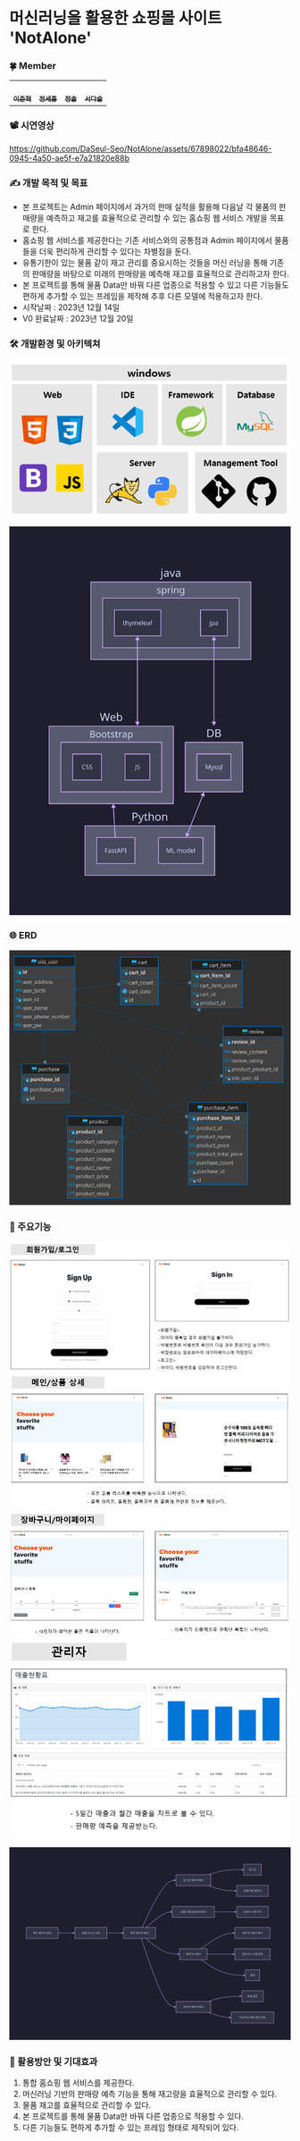 # 머신러닝을 활용한 쇼핑몰 사이트 'NotAlone'

### 🍀 Member

<table>
  <tbody>
    <tr>
      <td align="center"><a href="https://github.com/hyul77"><img src="https://avatars.githubusercontent.com/u/100561170?v=4" width="100px;" alt=""/><br /><sub><b>이준혁</b></sub></a><br /></td>
      <td align="center"><a href="https://github.com/bbundnam"><img src="https://avatars.githubusercontent.com/u/145851524?v=4" width="100px;" alt=""/><br /><sub><b>정세홍</b></sub></a><br /></td>
      <td align="center"><a href="https://github.com/soljeong"><img src="https://avatars.githubusercontent.com/u/72812330?v=4" width="100px;" alt=""/><br /><sub><b>정솔</b></sub></a><br /></td>
      <td align="center"><a href="https://github.com/DaSeul-Seo"><img src="https://avatars.githubusercontent.com/u/67898022?v=4" width="100px;" alt=""/><br /><sub><b>서다슬</b></sub></a><br /></td>
    </tr>
  </tbody>
</table>

### 📽️ 시연영상

https://github.com/DaSeul-Seo/NotAlone/assets/67898022/bfa48646-0945-4a50-ae5f-e7a21820e88b


### ✍️ 개발 목적 및 목표
- 본 프로젝트는 Admin 페이지에서 과거의 판매 실적을 활용해 다음날 각 물품의 판매량을 예측하고 재고를 효율적으로 관리할 수 있는 홈쇼핑 웹 서비스 개발을 목표로 한다.
- 홈쇼핑 웹 서비스를 제공한다는 기존 서비스와의 공통점과 Admin 페이지에서 물품들을 더욱 편리하게 관리할 수 있다는 차별점을 둔다.
- 유통기한이 있는 물품 같이 재고 관리를 중요시하는 것들을 머신 러닝을 통해 기존의 판매량을 바탕으로 미래의 판매량을 예측해 재고를 효율적으로 관리하고자 한다.
- 본 프로젝트를 통해 물품 Data만 바꿔 다른 업종으로 적용할 수 있고 다른 기능들도 편하게 추가할 수 있는 프레임을 제작해 추후 다른 모델에 적용하고자 한다. 
- 시작날짜 : 2023년 12월 14일
- V0 완료날짜 : 2023년 12월 20일

### 🛠 개발환경 및 아키텍쳐
![dev_environment](./image/dev_environment.png)


![Alt text](./image/stack.svg)

### 🌐 ERD
  
![erd](./image/1_ERD.png)

### 📒 주요기능
![join_login](./image/join_login.png)
![main_detail](./image/main_detail.png)
![cart_mypage](./image/cart_mypage.png)
![admin](./image/admin.png)

<!-- 1. 로그인
    - 아이디, 비밀번호를 검증하여 로그인한다.
2. 회원가입
    - 아이디 중복일 경우 회원가입 불가하다.
    - 비밀번호와 비밀번호 확인이 다를 경우 회원가입 불가하다.
    - 비밀번호는 암호화하여 데이터베이스에 저장한다.
3. 메인
    - 모든 물품 리스트를 바둑판 형식으로 나타낸다.
4. 물품상세
    - 물품 이미지, 물품명, 물품금액 등 물품에 관련된 정보를 제공한다.
5. 장바구니
    - 사용자가 예약한 물품 목록이 나타난다.
6. 마이페이지
    - 사용자가 최종적으로 구매한 목록이 나타난다.
7. 관리자
    - 5일간 매출과 월간 매출을 차트로 볼 수 있다.
    - 판매량 예측을 제공받는다. -->

![Alt text](./image/flow.svg)

### 🌟 활용방안 및 기대효과
1. 통합 홈쇼핑 웹 서비스를 제공한다.
2. 머신러닝 기반의 판매량 예측 기능을 통해 재고량을 효율적으로 관리할 수 있다.
4. 물품 재고를 효율적으로 관리할 수 있다.
5. 본 프로젝트를 통해 물품 Data만 바꿔 다른 업종으로 적용할 수 있다.
6. 다른 기능들도 편하게 추가할 수 있는 프레임 형태로 제작되어 있다.
